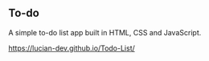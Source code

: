 <h2>To-do</h2>

A simple to-do list app built in HTML, CSS and JavaScript.

https://lucian-dev.github.io/Todo-List/
